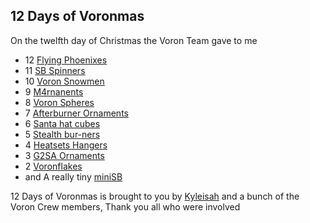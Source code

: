 ## 12 Days of Voronmas
On the twelfth day of Christmas the Voron Team gave to me

* 12 [Flying Phoenixes](./2023/Phoenix_Ornament)
* 11 [SB Spinners](./2023/SB_Spinner_Ornament)
* 10 [Voron Snowmen](./2023/Voron_Snowman)
* 9  [M4rnanents](./2023/M4nament)
* 8  [Voron Spheres](./2023/Voron_Sphere_Ornaments)
* 7  [Afterburner Ornaments](./2023/Afterburner_Ornament)
* 6  [Santa hat cubes](./2023/SantaHatCube)
* 5  [Stealth bur-ners](./2023/StealthBurner_Ornament)
* 4  [Heatsets Hangers](./2023/HeatSetHanger)
* 3  [G2SA Ornaments](./2023/G2SA_Ornament)
* 2  [Voronflakes](./2023/VoronFlakes)
* and A really tiny [miniSB](./2023/MiniSB_Ornament)


12 Days of Voronmas is brought to you by [Kyleisah](https://github.com/kyleisah/) and a bunch of the Voron Crew members, Thank you all who were involved 
